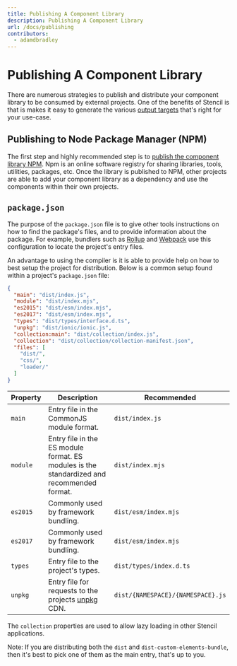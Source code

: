 ```yaml
---
title: Publishing A Component Library
description: Publishing A Component Library
url: /docs/publishing
contributors:
  - adamdbradley
---
```


# Publishing A Component Library

There are numerous strategies to publish and distribute your component library to be consumed by external projects. One of the benefits of Stencil is that is makes it easy to generate the various [output targets](/docs/output-targets) that's right for your use-case.

## Publishing to Node Package Manager (NPM)

The first step and highly recommended step is to
[publish the component library NPM](https://docs.npmjs.com/getting-started/publishing-npm-packages). Npm is an online software registry for sharing libraries, tools, utilities, packages, etc. Once the library is published to NPM, other projects are able to add your component library as a dependency and use the components within their own projects.


## `package.json`

The purpose of the `package.json` file is to give other tools instructions on how to find the package's files, and to provide information about the package. For example, bundlers such as [Rollup](https://rollupjs.org/) and [Webpack](https://webpack.js.org/) use this configuration to locate the project's entry files.

An advantage to using the compiler is it is able to provide help on how to best setup the project for distribution. Below is a common setup found within a project's `package.json` file:

```json
{
  "main": "dist/index.js",
  "module": "dist/index.mjs",
  "es2015": "dist/esm/index.mjs",
  "es2017": "dist/esm/index.mjs",
  "types": "dist/types/interface.d.ts",
  "unpkg": "dist/ionic/ionic.js",
  "collection:main": "dist/collection/index.js",
  "collection": "dist/collection/collection-manifest.json",
  "files": [
    "dist/",
    "css/",
    "loader/"
  ]
}
```

| Property | Description                                                                                         | Recommended                       |
|----------|-----------------------------------------------------------------------------------------------------|-----------------------------------|
| `main`            | Entry file in the CommonJS module format.                                                  | `dist/index.js`                   |
| `module`          | Entry file in the ES module format. ES modules is the standardized and recommended format. | `dist/index.mjs`                  |
| `es2015`          | Commonly used by framework bundling.                                                       | `dist/esm/index.mjs`              |
| `es2017`          | Commonly used by framework bundling.                                                       | `dist/esm/index.mjs`              |
| `types`           | Entry file to the project's types.                                                         | `dist/types/index.d.ts`           |
| `unpkg`           | Entry file for requests to the projects [unpkg](https://unpkg.com/) CDN.                   | `dist/{NAMESPACE}/{NAMESPACE}.js` |

The `collection` properties are used to allow lazy loading in other Stencil applications.

Note: If you are distributing both the `dist` and `dist-custom-elements-bundle`, then it's best to pick one of them as the main entry, that's up to you.
